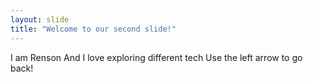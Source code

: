 ```yaml
---
layout: slide
title: "Welcome to our second slide!"
---
```

I am Renson And I love exploring different tech
Use the left arrow to go back!
